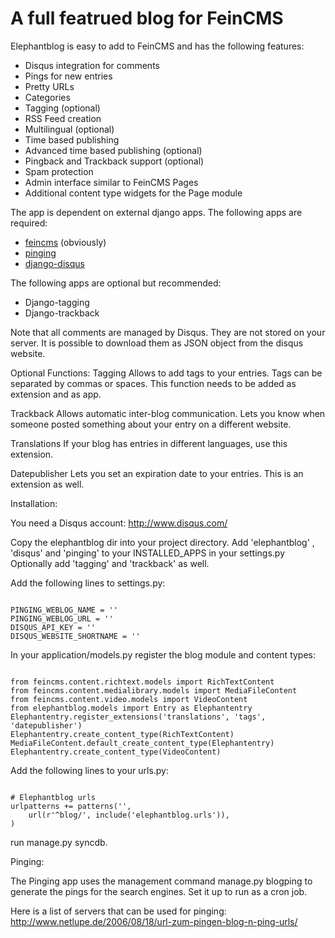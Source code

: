 A full featrued blog for FeinCMS
================================

Elephantblog is easy to add to FeinCMS and has the following features:

* Disqus integration for comments
* Pings for new entries
* Pretty URLs
* Categories
* Tagging (optional)
* RSS Feed creation
* Multilingual (optional)
* Time based publishing
* Advanced time based publishing (optional)
* Pingback and Trackback support (optional)
* Spam protection
* Admin interface similar to FeinCMS Pages
* Additional content type widgets for the Page module

The app is dependent on external django apps. The following apps are required:

* [feincms](http://github.com/matthiask/feincms) (obviously) 
* [pinging](http://github.com/matthiask/pinging)
* [django-disqus](http://github.com/arthurk/django-disqus)

The following apps are optional but recommended:

* Django-tagging
* Django-trackback

Note that all comments are managed by Disqus. They are not stored on your server. It is possible to download them as JSON object from the disqus website.

Optional Functions:
Tagging
Allows to add tags to your entries. Tags can be separated by commas or spaces. This function needs to be added as extension and as app.

Trackback
Allows automatic inter-blog communication. Lets you know when someone posted something about your entry on a different website.

Translations
If your blog has entries in different languages, use this extension.

Datepublisher
Lets you set an expiration date to your entries. This is an extension as well.


Installation:

You need a Disqus account: http://www.disqus.com/

Copy the elephantblog dir into your project directory.
Add 'elephantblog' , 'disqus' and 'pinging' to your INSTALLED_APPS in your settings.py
Optionally add 'tagging' and 'trackback' as well.


Add the following lines to settings.py:

<pre><code>
PINGING_WEBLOG_NAME = '<your blog name>'
PINGING_WEBLOG_URL = '<your blog url>'
DISQUS_API_KEY = '<api key>'
DISQUS_WEBSITE_SHORTNAME = '<Disqus website shortname>'
</code></pre>

In your application/models.py register the blog module and content types:

<pre><code>
from feincms.content.richtext.models import RichTextContent
from feincms.content.medialibrary.models import MediaFileContent
from feincms.content.video.models import VideoContent
from elephantblog.models import Entry as Elephantentry
Elephantentry.register_extensions('translations', 'tags', 'datepublisher') 
Elephantentry.create_content_type(RichTextContent)
MediaFileContent.default_create_content_type(Elephantentry)
Elephantentry.create_content_type(VideoContent)
</code></pre>

Add the following lines to your urls.py:

<pre><code>
# Elephantblog urls
urlpatterns += patterns('',
    url(r'^blog/', include('elephantblog.urls')),
)
</code></pre>

run manage.py syncdb.


Pinging:

The Pinging app uses the management command manage.py blogping to generate the pings for the search engines. Set it up to run as a cron job. 

Here is a list of servers that can be used for pinging: http://www.netlupe.de/2006/08/18/url-zum-pingen-blog-n-ping-urls/






